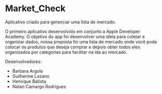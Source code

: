 # Market_Check
 Aplicativo criado para gerenciar uma lista de mercado.

O primeiro aplicativo desenvolvido em conjunto a Apple Developer Academy. O objetivo do app foi desenvolver uma ideia para coletar e organizar dados, nossa proposta foi uma lista de mercado onde você pode colocar os produtos que deseja comprar e depois obter todos eles organizados por categorias para facilitar na ida ao mercado.

Desenvolvedores: 

 - Barbara Argolo 
 - Guilherme Lozano
 - Henrique Batista
 - Natan Camargo Rodrigues
